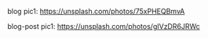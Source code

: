 blog
pic1: https://unsplash.com/photos/75xPHEQBmvA

blog-post
pic1: https://unsplash.com/photos/gIVzDR6JRWc